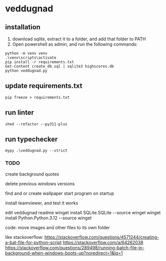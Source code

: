 # veddugnad

## installation
1. download sqlite, extract it to a folder, and add that folder to PATH
2. Open powershell as admin, and run the following commands:
```shell
python -m venv venv
.\venv\scripts\activate
pip install -r requirements.txt
Get-Content create_db.sql | sqlite3 highscores.db
python veddugnad.py
```

## update requirements.txt
```shell
pip freeze > requirements.txt
```

## run linter
```shell
shed --refactor --py311-plus
```

## run typechecker
```shell
mypy .\veddugnad.py --strict
```

### TODO
create background
quotes

delete previous windows versions

find and or create wallpaper
start program on startup

install teamviewer, and test it works

edit veddugnad readme
winget install SQLite.SQLite --source winget
winget install Python.Python.3.12 --source winget

code:
move images and other files to its own folder

like stackoverflow:
https://stackoverflow.com/questions/4571244/creating-a-bat-file-for-python-script
https://stackoverflow.com/a/64262038
https://stackoverflow.com/questions/289498/running-batch-file-in-background-when-windows-boots-up?noredirect=1&lq=1
